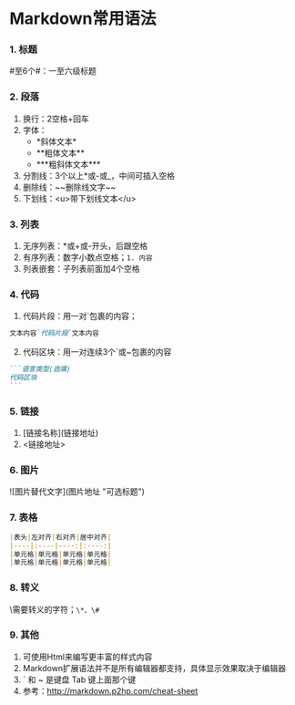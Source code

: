 # Markdown常用语法

### 1. 标题
\#至6个\#：一至六级标题

### 2. 段落
1. 换行：2空格+回车
2. 字体：
    + \*斜体文本\*
    + \*\*粗体文本\*\*
    + \*\*\*粗斜体文本\*\*\*
3. 分割线：3个以上\*或\-或\_，中间可插入空格
4. 删除线：\~\~删除线文字\~\~
5. 下划线：\<u\>带下划线文本\</u\>

### 3. 列表
1. 无序列表：*或+或-开头，后跟空格
2. 有序列表：数字小数点空格；`1. 内容`
3. 列表嵌套：子列表前面加4个空格

### 4. 代码
1. 代码片段：用一对\`包裹的内容；

```markdown
文本内容`代码片段`文本内容
```

2. 代码区块：用一对连续3个\`或\~包裹的内容

~~~markdown
```语言类型(选填) 
代码区块
```
~~~

### 5. 链接
1. \[链接名称\](链接地址)
2. \<链接地址\>

### 6. 图片
\!\[图片替代文字\](图片地址 "可选标题")

### 7. 表格

```markdown
|表头|左对齐|右对齐|居中对齐|
|----|:----|----:|:----:|
|单元格|单元格|单元格|单元格|
|单元格|单元格|单元格|单元格|
```

### 8. 转义
\\需要转义的字符；`\*、\#`

### 9. 其他
1. 可使用Html来编写更丰富的样式内容
2. Markdown扩展语法并不是所有编辑器都支持，具体显示效果取决于编辑器
3. \` 和 \~ 是键盘 Tab 键上面那个键
4. 参考：<http://markdown.p2hp.com/cheat-sheet>
